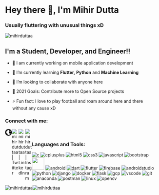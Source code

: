 <h1 align="left">Hey there 👋, I'm Mihir Dutta</h1>


<h3 align="left">Usually fluttering with unusual things xD</h3>


<p align="left"> <img src="https://komarev.com/ghpvc/?username=mihirduttaa&color=brightgreen" alt="mihirduttaa" /> </p>


## I'm a Student, Developer, and Engineer!!

- 🔭 I am currently working on mobile application development

- 🌱 I’m currently learning <b>Flutter,</b> <b>Python</b> and <b>Machine Learning</b>

- 👯 I’m looking to collaborate with anyone here

- 🥅 2021 Goals: Contribute more to Open Source projects

- ⚡ Fun fact: I love to play football and roam around here and there without any cause xD


### Connect with me:

[<img align="left" alt="mihirduttaa.github.io" width="22px" src="https://raw.githubusercontent.com/iconic/open-iconic/master/svg/globe.svg" />][website]
[<img align="left" alt="mihirduttaa | Twitter" width="22px" src="https://cdn.jsdelivr.net/npm/simple-icons@v3/icons/twitter.svg" />][twitter]
[<img align="left" alt="mihirduttaa | LinkedIn" width="22px" src="https://cdn.jsdelivr.net/npm/simple-icons@v3/icons/linkedin.svg" />][linkedin]
[<img align="left" alt="mihirduttaa | Instagram" width="22px" src="https://cdn.jsdelivr.net/npm/simple-icons@v3/icons/instagram.svg" />][instagram]

<br />


### Languages and Tools:

<p align="left">

<img src="https://devicons.github.io/devicon/devicon.git/icons/c/c-original.svg" alt="c" width="40" height="40"/> 
<img src="https://devicons.github.io/devicon/devicon.git/icons/cplusplus/cplusplus-original.svg" alt="cplusplus" width="40" height="40"/>
<img src="https://devicons.github.io/devicon/devicon.git/icons/html5/html5-original-wordmark.svg" alt="html5" width="40" height="40"/>
<img src="https://devicons.github.io/devicon/devicon.git/icons/css3/css3-original-wordmark.svg" alt="css3" width="40" height="40"/>
<img src="https://devicons.github.io/devicon/devicon.git/icons/javascript/javascript-original.svg" alt="javascript" width="40" height="40"/> 
<img src="https://devicons.github.io/devicon/devicon.git/icons/bootstrap/bootstrap-plain.svg" alt="bootstrap" width="40" height="40"/>
<img src="https://www.macworld.co.uk/cmsdata/features/3638150/setup_learn_sql_mac_thumb1200_4-3.jpg" alt"sql" width="40" height="40"/>
<img src="https://upload.wikimedia.org/wikipedia/commons/8/82/Android_logo_2019.svg" alt="android" width="40" height="40"/>
<img src="https://9to5google.com/wp-content/uploads/sites/4/2018/08/dart-programming-language-header.png?w=1000" alt="dart" width="60" height="40"/>
<img src="https://meterpreter.org/wp-content/uploads/2018/09/flutter.png" alt="flutter" width="70" height="40"/>
<img src="https://firebase.google.com/images/brand-guidelines/logo-standard.png" alt="firebase" width="90" height="40"/>
<img src="https://techcrunch.com/wp-content/uploads/2017/02/android-studio-logo.png?w=730&crop=1" alt="androidstudio" width="90" height="40"/>
<img src="https://devicons.github.io/devicon/devicon.git/icons/python/python-original.svg" alt="python" width="40" height="40"/> 
<img src="https://devicons.github.io/devicon/devicon.git/icons/django/django-original.svg" alt="django" width="40" height="40"/> 
<img src="https://devicons.github.io/devicon/devicon.git/icons/docker/docker-original-wordmark.svg" alt="docker" width="40" height="40"/> 
<img src="https://www.vectorlogo.zone/logos/pocoo_flask/pocoo_flask-icon.svg" alt="flask" width="40" height="40"/> 
<img src="https://www.vectorlogo.zone/logos/google_cloud/google_cloud-icon.svg" alt="gcp" width="40" height="40"/>
<img src="https://www.elegantthemes.com/blog/wp-content/uploads/2019/01/000-VS-Code.png" alt="vscode" width="70" height="40"/>
<img src="https://www.vectorlogo.zone/logos/git-scm/git-scm-icon.svg" alt="git" width="40" height="40"/>
<img src="https://i1.wp.com/copyassignment.com/wp-content/uploads/2020/08/Untitled-design-27.png?fit=675%2C506&ssl=1" alt="anaconda" width="60" height="40"/>
<img src="https://intellyx.com/wp-content/uploads/2020/07/postman-intellyx-BC-logo-1200x628-1-1024x536.png" alt="postman" width="70" height="40"/>
 
<img src="https://devicons.github.io/devicon/devicon.git/icons/linux/linux-original.svg" alt="linux" width="40" height="40"/> 
<img src="https://www.vectorlogo.zone/logos/opencv/opencv-icon.svg" alt="opencv" width="40" height="40"/> 



<p><img align="left" src="https://github-readme-stats.vercel.app/api/top-langs/?username=mihirduttaa&layout=compact&hide=html" alt="mihirduttaa" /></p>



<p>&nbsp;<img align="left" src="https://github-readme-stats.vercel.app/api?username=mihirduttaa&show_icons=true" alt="mihirduttaa" /></p>





[website]: https://mihirduttaa.github.io
[course]: http://vsCodeHero.com
[twitter]: https://twitter.com/exclusivemihir
[instagram]: https://instagram.com/mihirduttaa
[linkedin]: https://linkedin.com/in/mihirduttaa
